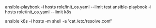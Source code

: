 ansible-playbook -i hosts role/init_os.yaml --limit test
ansible-playbook -i hosts role/init_os.yaml --limit k8s 

ansible k8s -i hosts -m shell -a 'cat /etc/resolve.conf'
